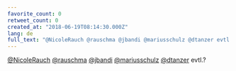 ```yaml
---
favorite_count: 0
retweet_count: 0
created_at: "2018-06-19T08:14:30.000Z"
lang: de
full_text: "@NicoleRauch @rauschma @jbandi @mariusschulz @dtanzer evtl.?"
---
```


[@NicoleRauch](https://twitter.com/NicoleRauch)
[@rauschma](https://twitter.com/rauschma) [@jbandi](https://twitter.com/jbandi)
[@mariusschulz](https://twitter.com/mariusschulz)
[@dtanzer](https://twitter.com/dtanzer) evtl.?
